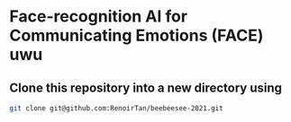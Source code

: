 # Face-recognition AI for Communicating Emotions (FACE) uwu

## Clone this repository into a new directory using

```bash
git clone git@github.com:RenoirTan/beebeesee-2021.git
```
